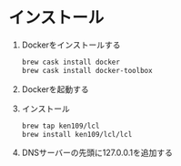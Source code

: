 # インストール
1. Dockerをインストールする
   ```bash
   brew cask install docker
   brew cask install docker-toolbox
   ```
2. Dockerを起動する

3. インストール
   ```bash
   brew tap ken109/lcl
   brew install ken109/lcl/lcl
   ```

4. DNSサーバーの先頭に127.0.0.1を追加する